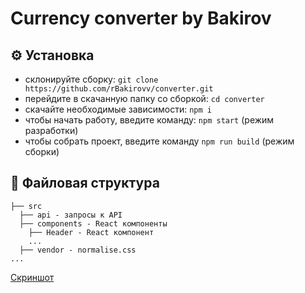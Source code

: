 # Currency сonverter by Bakirov
## :gear: Установка
* склонируйте сборку: ```git clone https://github.com/rBakirovv/converter.git```
* перейдите в скачанную папку со сборкой: ```cd converter```
* скачайте необходимые зависимости: ```npm i```
* чтобы начать работу, введите команду: ```npm start``` (режим разработки)
* чтобы собрать проект, введите команду ```npm run build``` (режим сборки)

## :open_file_folder: Файловая структура
```
├── src
  ├── api - запросы к API
  ├── components - React компоненты
    ├── Header - React компонент
    ...
  ├── vendor - normalise.css
...
```
[Скриншот](https://github.com/rBakirovv/converter/screenshots/main.png)